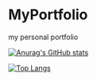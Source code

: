 # MyPortfolio
my personal portfolio

[![Anurag's GitHub stats](https://github-readme-stats.vercel.app/api?username=SVA2021&count_private=true&show_icons=true&include_all_commits=true&theme=dark&hide=stars,issues,contribs)](https://github.com/SVA2021/github-readme-stats)

[![Top Langs](https://github-readme-stats.vercel.app/api/top-langs/?username=SVA2021&count_private=true&include_all_commits=true&theme=dark&layout=compact)](https://github.com/SVA2021/github-readme-stats)
